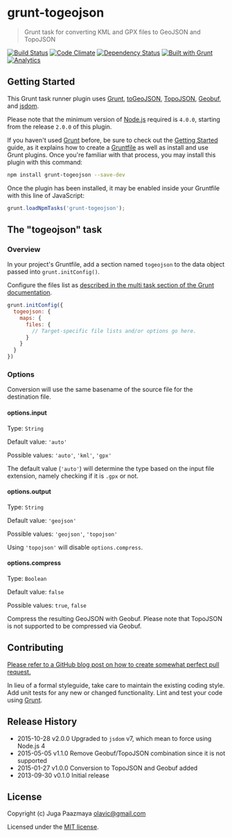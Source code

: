 # grunt-togeojson

> Grunt task for converting KML and GPX files to GeoJSON and TopoJSON

[![Build Status](https://img.shields.io/travis/paazmaya/grunt-togeojson.svg?style=flat-square)](https://travis-ci.org/paazmaya/grunt-togeojson)
[![Code Climate](https://img.shields.io/codeclimate/github/paazmaya/grunt-togeojson.svg?style=flat-square)](https://codeclimate.com/github/paazmaya/grunt-togeojson)
[![Dependency Status](https://img.shields.io/gemnasium/paazmaya/grunt-togeojson.svg?style=flat-square)](https://gemnasium.com/paazmaya/grunt-togeojson)
[![Built with Grunt](http://img.shields.io/badge/Grunt-0.4-blue.svg?style=flat-square)](http://gruntjs.com/)
[![Analytics](https://ga-beacon.appspot.com/UA-2643697-15/grunt-togeojson/index?flat)](https://github.com/igrigorik/ga-beacon)


## Getting Started

This Grunt task runner plugin uses [Grunt](http://gruntjs.com/),
[toGeoJSON](https://github.com/mapbox/togeojson),
[TopoJSON](https://github.com/mbostock/topojson),
[Geobuf](https://github.com/mapbox/geobuf),
and [jsdom](https://github.com/tmpvar/jsdom).

Please note that the minimum version of [Node.js](https://nodejs.org/en/) required is `4.0.0`,
starting from the release `2.0.0` of this plugin.

If you haven't used [Grunt](http://gruntjs.com/) before, be sure to
check out the [Getting Started](http://gruntjs.com/getting-started)
guide, as it explains how to create a
[Gruntfile](http://gruntjs.com/sample-gruntfile) as well as install
and use Grunt plugins. Once you're familiar with that process,
you may install this plugin with this command:

```sh
npm install grunt-togeojson --save-dev
```

Once the plugin has been installed, it may be enabled inside your
Gruntfile with this line of JavaScript:

```js
grunt.loadNpmTasks('grunt-togeojson');
```

## The "togeojson" task

### Overview

In your project's Gruntfile, add a section named `togeojson` to the
data object passed into `grunt.initConfig()`.

Configure the files list as [described in the multi task
section of the Grunt documentation](http://gruntjs.com/creating-tasks#multi-tasks).

```js
grunt.initConfig({
  togeojson: {
    maps: {
      files: {
        // Target-specific file lists and/or options go here.
      }
    }
  }
})
```

### Options

Conversion will use the same basename of the source file for the
destination file.

#### options.input

Type: `String`

Default value: `'auto'`

Possible values: `'auto'`, `'kml'`, `'gpx'`

The default value (`'auto'`) will determine the type based on the
input file extension, namely checking if it is `.gpx` or not.

#### options.output

Type: `String`

Default value: `'geojson'`

Possible values: `'geojson'`, `'topojson'`

Using `'topojson'` will disable `options.compress`.

#### options.compress

Type: `Boolean`

Default value: `false`

Possible values: `true`, `false`

Compress the resulting GeoJSON with Geobuf.
Please note that TopoJSON is not supported to be compressed via Geobuf.

## Contributing

[Please refer to a GitHub blog post on how to create somewhat perfect pull request.](https://github.com/blog/1943-how-to-write-the-perfect-pull-request "How to write the perfect pull request")

In lieu of a formal styleguide, take care to maintain the existing
coding style. Add unit tests for any new or changed functionality.
Lint and test your code using [Grunt](http://gruntjs.com/).


## Release History

 * 2015-10-28   v2.0.0   Upgraded to `jsdom` v7, which mean to force using Node.js 4
 * 2015-05-05   v1.1.0   Remove Geobuf/TopoJSON combination since it is not supported
 * 2015-01-27   v1.0.0   Conversion to TopoJSON and Geobuf added
 * 2013-09-30   v0.1.0   Initial release


## License

Copyright (c) Juga Paazmaya <olavic@gmail.com>

Licensed under the [MIT license](LICENSE-MIT).
